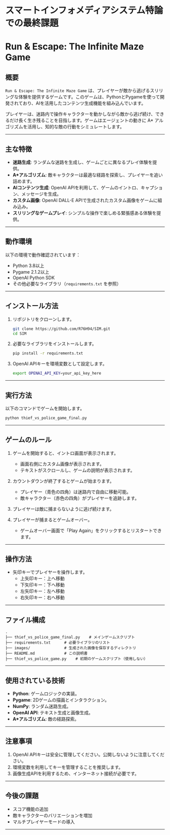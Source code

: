 # スマートインフォメディアシステム特論での最終課題

# Run & Escape: The Infinite Maze Game

## 概要
`Run & Escape: The Infinite Maze Game` は、プレイヤーが敵から逃げるスリリングな体験を提供するゲームです。このゲームは、PythonとPygameを使って開発されており、AIを活用したコンテンツ生成機能を組み込んでいます。

プレイヤーは、迷路内で操作キャラクターを動かしながら敵から逃げ続け、できるだけ長く生き残ることを目指します。ゲームはエージェントの動きに A* アルゴリズムを活用し、知的な敵の行動をシミュレートします。

---

## 主な特徴
- **迷路生成**: ランダムな迷路を生成し、ゲームごとに異なるプレイ体験を提供。
- **A*アルゴリズム**: 敵キャラクターは最適な経路を探索し、プレイヤーを追い詰めます。
- **AIコンテンツ生成**: OpenAI APIを利用して、ゲームのイントロ、キャプション、メッセージを生成。
- **カスタム画像**: OpenAI DALL-E APIで生成されたカスタム画像をゲームに組み込み。
- **スリリングなゲームプレイ**: シンプルな操作で楽しめる緊張感ある体験を提供。

---

## 動作環境
以下の環境で動作確認されています：

- Python 3.8以上
- Pygame 2.1.2以上
- OpenAI Python SDK
- その他必要なライブラリ（`requirements.txt` を参照）

---

## インストール方法

1. リポジトリをクローンします。
   ```bash
   git clone https://github.com/R76H94/SIM.git
   cd SIM
   ```

2. 必要なライブラリをインストールします。
   ```bash
   pip install -r requirements.txt
   ```

3. OpenAI APIキーを環境変数として設定します。
   ```bash
   export OPENAI_API_KEY=your_api_key_here
   ```

---

## 実行方法
以下のコマンドでゲームを開始します。
```bash
python thief_vs_police_game_final.py
```

---

## ゲームのルール
1. ゲームを開始すると、イントロ画面が表示されます。
   - 画面右側にカスタム画像が表示されます。
   - テキストがスクロールし、ゲームの説明が表示されます。

2. カウントダウンが終了するとゲームが始まります。
   - プレイヤー（青色の四角）は迷路内で自由に移動可能。
   - 敵キャラクター（赤色の四角）がプレイヤーを追跡します。

3. プレイヤーは敵に捕まらないように逃げ続けます。

4. プレイヤーが捕まるとゲームオーバー。
   - ゲームオーバー画面で「Play Again」をクリックするとリスタートできます。

---

## 操作方法
- 矢印キーでプレイヤーを操作します。
  - 上矢印キー：上へ移動
  - 下矢印キー：下へ移動
  - 左矢印キー：左へ移動
  - 右矢印キー：右へ移動

---

## ファイル構成

```
.
├── thief_vs_police_game_final.py    # メインゲームスクリプト
├── requirements.txt      # 必要ライブラリのリスト
├── images/               # 生成された画像を保存するディレクトリ
├── README.md             # この説明書
├── thief_vs_police_game.py    # 初期のゲームスクリプト（使用しない）
```

---

## 使用されている技術
- **Python**: ゲームロジックの実装。
- **Pygame**: 2Dゲームの描画とインタラクション。
- **NumPy**: ランダム迷路生成。
- **OpenAI API**: テキスト生成と画像生成。
- **A*アルゴリズム**: 敵の経路探索。

---

## 注意事項
1. OpenAI APIキーは安全に管理してください。公開しないように注意してください。
2. 環境変数を利用してキーを管理することを推奨します。
3. 画像生成APIを利用するため、インターネット接続が必要です。

---

## 今後の課題
- スコア機能の追加
- 敵キャラクターのバリエーションを増加
- マルチプレイヤーモードの導入

---
